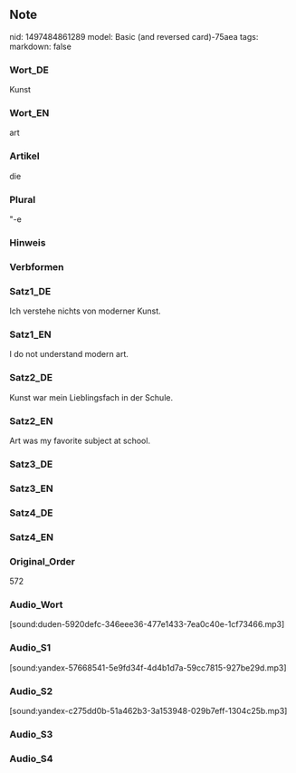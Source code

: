 ## Note
nid: 1497484861289
model: Basic (and reversed card)-75aea
tags: 
markdown: false

### Wort_DE
Kunst

### Wort_EN
art

### Artikel
die

### Plural
"-e

### Hinweis


### Verbformen


### Satz1_DE
Ich verstehe nichts von moderner Kunst.

### Satz1_EN
I do not understand modern art.

### Satz2_DE
Kunst war mein Lieblingsfach in der Schule.

### Satz2_EN
Art was my favorite subject at school.

### Satz3_DE


### Satz3_EN


### Satz4_DE


### Satz4_EN


### Original_Order
572

### Audio_Wort
[sound:duden-5920defc-346eee36-477e1433-7ea0c40e-1cf73466.mp3]

### Audio_S1
[sound:yandex-57668541-5e9fd34f-4d4b1d7a-59cc7815-927be29d.mp3]

### Audio_S2
[sound:yandex-c275dd0b-51a462b3-3a153948-029b7eff-1304c25b.mp3]

### Audio_S3


### Audio_S4

